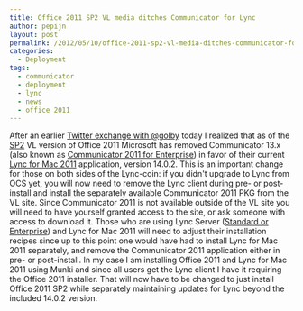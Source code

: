 ```yaml
---
title: Office 2011 SP2 VL media ditches Communicator for Lync
author: pepijn
layout: post
permalink: /2012/05/10/office-2011-sp2-vl-media-ditches-communicator-for-lync/
categories:
  - Deployment
tags:
  - communicator
  - deployment
  - lync
  - news
  - office 2011
---
```

After an earlier <a href="https://twitter.com/#!/golby/status/200612050697850880" target="_blank">Twitter exchange with @golby</a> today I realized that as of the <a href="http://support.microsoft.com/kb/2685940" target="_blank">SP2</a> VL version of Office 2011 Microsoft has removed Communicator 13.x (also known as <a href="http://www.microsoft.com/mac/enterprise/communicator" target="_blank">Communicator 2011 for Enterprise</a>) in favor of their current <a href="http://www.microsoft.com/mac/enterprise/lync" target="_blank">Lync for Mac 2011</a> application, version 14.0.2. This is an important change for those on both sides of the Lync-coin: if you didn't upgrade to Lync from OCS yet, you will now need to remove the Lync client during pre- or post-install and install the separately available Communicator 2011 PKG from the VL site. Since Communicator 2011 is not available outside of the VL site you will need to have yourself granted access to the site, or ask someone with access to download it. Those who are using Lync Server (<a href="http://lync.microsoft.com/en-us/get-lync/Pages/lync-licensing.aspx" target="_blank">Standard or Enterprise</a>) and Lync for Mac 2011 will need to adjust their installation recipes since up to this point one would have had to install Lync for Mac 2011 separately, and remove the Communicator 2011 application either in pre- or post-install. In my case I am installing Office 2011 and Lync for Mac 2011 using Munki and since all users get the Lync client I have it requiring the Office 2011 installer. That will now have to be changed to just install Office 2011 SP2 while separately maintaining updates for Lync beyond the included 14.0.2 version.